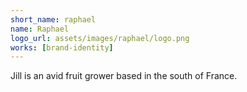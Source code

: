 ```yaml
---
short_name: raphael
name: Raphael
logo_url: assets/images/raphael/logo.png
works: [brand-identity]
---
```

Jill is an avid fruit grower based in the south of France.